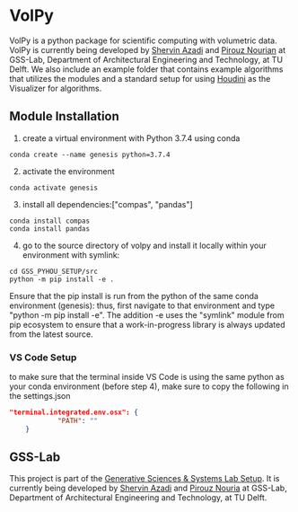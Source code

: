 # VolPy

VolPy is a python package for scientific computing with volumetric data. VolPy is currently being developed by [Shervin Azadi](https://github.com/shervinazadi) and [Pirouz Nourian](https://github.com/Pirouz-Nourian) at GSS-Lab, Department of Architectural Engineering and Technology, at TU Delft. We also include an example folder that contains example algorithms that utilizes the modules and a standard setup for using [Houdini](https://www.sidefx.com/) as the Visualizer for algorithms.

## Module Installation

1. create a virtual environment with Python 3.7.4 using conda

```Shell Script
conda create --name genesis python=3.7.4
```

2. activate the environment

```Shell Script
conda activate genesis
```

3. install all dependencies:["compas", "pandas"]

```Shell Script
conda install compas
conda install pandas
```

4. go to the source directory of volpy and install it locally within your environment with symlink:

```Shell Script
cd GSS_PYHOU_SETUP/src
python -m pip install -e .
```

Ensure that the pip install is run from the python of the same conda environment (genesis): thus, first navigate to that environment and type "python -m pip install -e". The addition -e uses the "symlink" module from pip ecosystem to ensure that a work-in-progress library is always updated from the latest source.

### VS Code Setup

to make sure that the terminal inside VS Code is using the same python as your conda environment (before step 4), make sure to copy the following in the settings.json

```JSON
"terminal.integrated.env.osx": {
            "PATH": ""
    }
```

## GSS-Lab

This project is part of the [Generative Sciences & Systems Lab Setup](https://github.com/shervinazadi/GSS_PyHou_Setup). It is currently being developed by [Shervin Azadi](https://github.com/shervinazadi) and [Pirouz Nouria](https://github.com/Pirouz-Nourian) at GSS-Lab, Department of Architectural Engineering and Technology, at TU Delft.
